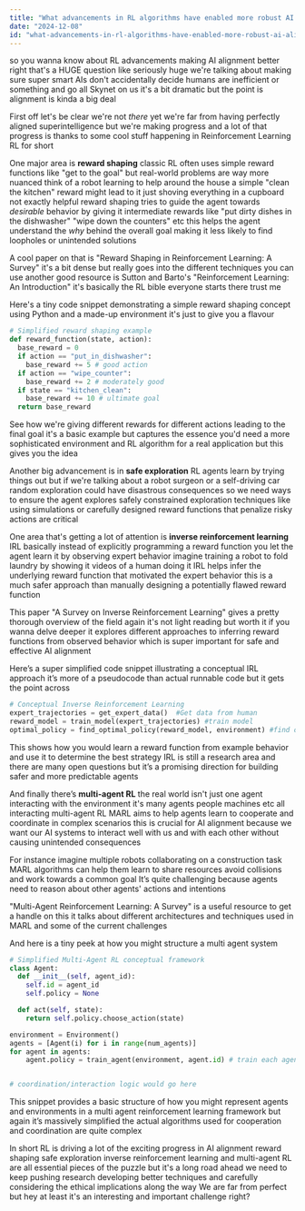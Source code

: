 ```yaml
---
title: "What advancements in RL algorithms have enabled more robust AI alignment processes?"
date: "2024-12-08"
id: "what-advancements-in-rl-algorithms-have-enabled-more-robust-ai-alignment-processes"
---
```


 so you wanna know about RL advancements making AI alignment better right  that's a HUGE question like seriously huge  we're talking about making sure super smart AIs don't accidentally decide humans are inefficient or something and go all Skynet on us  it's a bit dramatic but the point is  alignment is kinda a big deal

First off  let's be clear  we're not *there* yet  we're far from having perfectly aligned superintelligence  but we're making progress  and a lot of that progress is thanks to some cool stuff happening in Reinforcement Learning  RL  for short

One major area is **reward shaping**  classic RL often uses simple reward functions  like "get to the goal"  but real-world problems are way more nuanced  think of a robot learning to help around the house  a simple "clean the kitchen" reward might lead to it just shoving everything in a cupboard  not exactly helpful  reward shaping tries to guide the agent towards *desirable* behavior by giving it intermediate rewards  like "put dirty dishes in the dishwasher"  "wipe down the counters" etc  this helps the agent understand the *why* behind the overall goal making it less likely to find loopholes or unintended solutions

A cool paper on that is "Reward Shaping in Reinforcement Learning: A Survey"  it's a bit dense but really goes into the different techniques you can use  another good resource is Sutton and Barto's "Reinforcement Learning: An Introduction" it's basically the RL bible  everyone starts there  trust me


Here's a tiny code snippet demonstrating a simple reward shaping concept using Python and a made-up environment  it's just to give you a flavour


```python
# Simplified reward shaping example
def reward_function(state, action):
  base_reward = 0
  if action == "put_in_dishwasher":
    base_reward += 5 # good action
  if action == "wipe_counter":
    base_reward += 2 # moderately good
  if state == "kitchen_clean":
    base_reward += 10 # ultimate goal
  return base_reward
```

See how we're giving different rewards for different actions leading to the final goal  it's a basic example but captures the essence  you'd need a more sophisticated environment and RL algorithm for a real application  but this gives you the idea


Another big advancement is in **safe exploration**  RL agents learn by trying things out  but if we're talking about a robot surgeon or a self-driving car  random exploration could have disastrous consequences  so we need ways to ensure the agent explores safely  constrained exploration techniques  like using simulations or carefully designed reward functions that penalize risky actions  are critical

One area that's getting a lot of attention is **inverse reinforcement learning** IRL  basically instead of explicitly programming a reward function you let the agent learn it by observing expert behavior  imagine training a robot to fold laundry by showing it videos of a human doing it  IRL helps infer the underlying reward function that motivated the expert behavior this is a much safer approach than manually designing a potentially flawed reward function


This paper "A Survey on Inverse Reinforcement Learning" gives a pretty thorough overview of the field  again it's not light reading but worth it if you wanna delve deeper  it explores different approaches to inferring reward functions from observed behavior which is super important for safe and effective AI alignment


Here’s a super simplified code snippet illustrating a conceptual IRL approach  it’s more of a pseudocode than actual runnable code but it gets the point across


```python
# Conceptual Inverse Reinforcement Learning
expert_trajectories = get_expert_data()  #Get data from human
reward_model = train_model(expert_trajectories) #train model
optimal_policy = find_optimal_policy(reward_model, environment) #find optimal strategy
```

This shows how you would learn a reward function from example behavior and use it to determine the best strategy  IRL is still a research area  and there are many open questions  but it’s a promising direction for building safer and more predictable agents

And finally there’s **multi-agent RL**  the real world isn't just one agent interacting with the environment  it's many agents  people  machines  etc  all interacting  multi-agent RL  MARL aims to help agents learn to cooperate and coordinate in complex scenarios  this is crucial for AI alignment because we want our AI systems to interact well with us and with each other without causing unintended consequences

For instance  imagine multiple robots collaborating on a construction task  MARL algorithms can help them learn to share resources  avoid collisions and work towards a common goal  It’s quite challenging because agents need to reason about other agents' actions and intentions


"Multi-Agent Reinforcement Learning: A Survey" is a useful resource to get a handle on this  it talks about different architectures and techniques used in MARL and some of the current challenges


And here is a tiny peek at how you might structure a multi agent system


```python
# Simplified Multi-Agent RL conceptual framework
class Agent:
  def __init__(self, agent_id):
    self.id = agent_id
    self.policy = None

  def act(self, state):
    return self.policy.choose_action(state)

environment = Environment()
agents = [Agent(i) for i in range(num_agents)]
for agent in agents:
    agent.policy = train_agent(environment, agent.id) # train each agent individually


# coordination/interaction logic would go here
```

This snippet provides a basic structure of how you might represent agents and environments in a multi agent reinforcement learning framework  but again  it’s massively simplified the actual algorithms used for cooperation and coordination are quite complex

In short  RL is driving a lot of the exciting progress in AI alignment  reward shaping  safe exploration inverse reinforcement learning and multi-agent RL are all essential pieces of the puzzle  but it's a long road ahead  we need to keep pushing research  developing better techniques  and carefully considering the ethical implications along the way  We are far from perfect  but hey at least it's an interesting and important challenge right?
